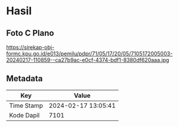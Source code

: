 # Hasil

## Foto C Plano

https://sirekap-obj-formc.kpu.go.id/e013/pemilu/pdpr/71/05/17/20/05/7105172005003-20240217-110859--ca27b9ac-e0cf-4374-bdf1-8380df620aaa.jpg


## Metadata

| Key        | Value               |
| ---------- | ------------------- |
| Time Stamp | 2024-02-17 13:05:41 |
| Kode Dapil | 7101                |



